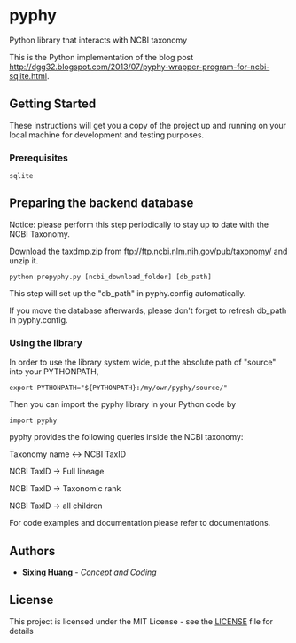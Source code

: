 # pyphy
Python library that interacts with NCBI taxonomy 

This is the Python implementation of the blog post http://dgg32.blogspot.com/2013/07/pyphy-wrapper-program-for-ncbi-sqlite.html.

## Getting Started

These instructions will get you a copy of the project up and running on your local machine for development and testing purposes.

### Prerequisites


 
```
sqlite
```


## Preparing the backend database

Notice: please perform this step periodically to stay up to date with the NCBI Taxonomy.

Download the taxdmp.zip from ftp://ftp.ncbi.nlm.nih.gov/pub/taxonomy/ and unzip it.

```
python prepyphy.py [ncbi_download_folder] [db_path]
```

This step will set up the "db_path" in pyphy.config automatically.

If you move the database afterwards, please don't forget to refresh db_path in pyphy.config.


### Using the library

In order to use the library system wide, put the absolute path of "source" into your PYTHONPATH, 
```
export PYTHONPATH="${PYTHONPATH}:/my/own/pyphy/source/"
```


Then you can import the pyphy library in your Python code by


```
import pyphy
```

pyphy provides the following queries inside the NCBI taxonomy:

Taxonomy name <-> NCBI TaxID

NCBI TaxID -> Full lineage

NCBI TaxID -> Taxonomic rank

NCBI TaxID -> all children

For code examples and documentation please refer to documentations.


## Authors

* **Sixing Huang** - *Concept and Coding*

## License

This project is licensed under the MIT License - see the [LICENSE](LICENSE) file for details


